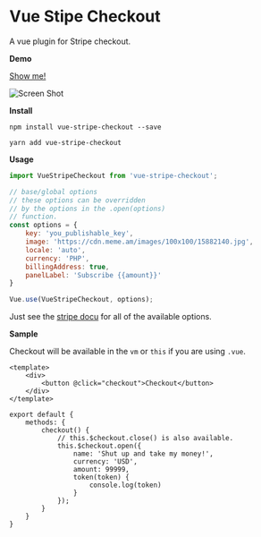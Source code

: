 # Vue Stipe Checkout

A vue plugin for Stripe checkout.

**Demo**

[Show me!](https://jofftiquez.github.io/vue-stripe-checkout/)

![Screen Shot](https://i.imgur.com/5vnylLq.png)

**Install**

`npm install vue-stripe-checkout --save`

`yarn add vue-stripe-checkout`

**Usage**

```javascript
import VueStripeCheckout from 'vue-stripe-checkout';

// base/global options
// these options can be overridden 
// by the options in the .open(options) 
// function.
const options = {
    key: 'you_publishable_key',
    image: 'https://cdn.meme.am/images/100x100/15882140.jpg',
    locale: 'auto',
    currency: 'PHP',
    billingAddress: true,
    panelLabel: 'Subscribe {{amount}}'
}

Vue.use(VueStripeCheckout, options);
```

Just see the [stripe docu](https://stripe.com/docs/checkout#integration-simple-options) for all of the available options.

**Sample**

Checkout will be available in the `vm` or `this` if you are using `.vue`.

```
<template>
    <div>
        <button @click="checkout">Checkout</button>
    </div>
</template>

export default {
	methods: {
		checkout() {
            // this.$checkout.close() is also available.
			this.$checkout.open({
                name: 'Shut up and take my money!',
                currency: 'USD',
                amount: 99999,
                token(token) {
                    console.log(token)
                } 
            });
        }
    }
}
```